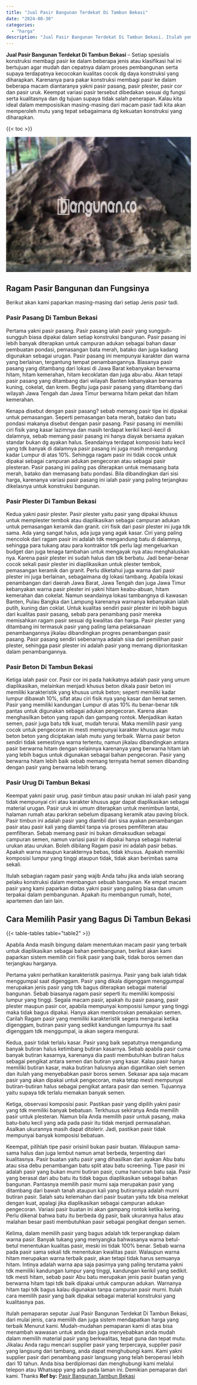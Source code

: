 ```yaml
---
title: "Jual Pasir Bangunan Terdekat Di Tambun Bekasi"
date: "2024-08-30"
categories: 
  - "harga"
description: "Jual Pasir Bangunan Terdekat Di Tambun Bekasi. Itulah pemaparan seputar Jual Pasir Bangunan Terdekat Di Tambun Bekasi, dari mulai jenis, cara memilih dan jug..."
---
```


**Jual Pasir Bangunan Terdekat Di Tambun Bekasi** – Setiap spesialis konstruksi membagi pasir ke dalam beberapa jenis atau klasifikasi hal ini bertujuan agar mudah dan cepatnya dalam proses pembangunan serta supaya terdapatnya kecocokan kualitas cocok dg daya konstruksi yang diharapkan. Karenanya para pakar konstruksi membagi pasir ke dalam beberapa macam diantaranya yakni pasir pasang, pasir plester, pasir cor dan pasir uruk. Keempat variasi pasir tersebut dibedakan sesuai dg fungsi serta kualitasnya dan dg tujuan supaya tidak salah penerapan. Kalau kita ideal dalam memposisikan masing-masing dari macam pasir tadi kita akan memperoleh mutu yang tepat sebagaimana dg kekuatan konstruksi yang diharapkan.

{{< toc >}}

![Jual Pasir Bangunan Terdekat Di Tambun Bekasi](/images/jual-pasir-bangunan-71.png)

## Ragam Pasir Bangunan dan Fungsinya

Berikut akan kami paparkan masing-masing dari setiap Jenis pasir tadi.

### Pasir Pasang Di Tambun Bekasi

Pertama yakni pasir pasang. Pasir pasang ialah pasir yang sungguh-sungguh biasa dipakai dalam setiap konstruksi bangunan. Pasir pasang ini lebih banyak diterapkan untuk campuran adukan sebagai bahan dasar pembuatan pondasi, pemasangan bata merah, batako dan juga kadang digunakan sebagai urugan. Pasir pasang ini mempunyai karakter dan warna yang berlainan, tergantung tempat penambangannya. Biasanya pasir pasang yang ditambang dari lokasi di Jawa Barat kebanyakan berwarna hitam, hitam kemerahan, hitam kecoklatan dan juga abu-abu. Akan tetapi pasir pasang yang ditambang dari wilayah Banten kebanyakan berwarna kuning, cokelat, dan krem. Begitu juga pasir pasang yang ditambang dari wilayah Jawa Tengah dan Jawa Timur berwarna hitam pekat dan hitam kemerahan.

Kenapa disebut dengan pasir pasang? sebab memang pasir tipe ini dipakai untuk pemasangan. Seperti pemasangan bata merah, batako dan batu pondasi makanya disebut dengan pasir pasang. Pasir pasang ini memiliki ciri fisik yang kasar lazimnya dan masih terdapat kerikil kecil-kecil di dalamnya, sebab memang pasir pasang ini hanya diayak bersama ayakan standar bukan dg ayakan halus. Seandainya terdapat komposisi batu kecil yang tdk banyak di dalamnya pasir pasang ini juga masih mengandung kadar Lumpur di atas 10%. Sehingga ragam pasir ini tidak cocok untuk dipakai sebagai campuran adukan pengecoran atau sebagai pasir plesteran. Pasir pasang ini paling pas diterapkan untuk memasang bata merah, batako dan memasang batu pondasi. Bila dibandingkan dari sisi harga, karenanya variasi pasir pasang ini ialah pasir yang paling terjangkau dikelasnya untuk konstruksi bangunan.

### Pasir Plester Di Tambun Bekasi

Kedua yakni pasir plester. Pasir plester yaitu pasir yang dipakai khusus untuk memplester tembok atau diaplikasikan sebagai campuran adukan untuk pemasangan keramik dan granit. ciri fisik dari pasir plester ini juga tdk sama. Ada yang sangat halus, ada juga yang agak kasar. Ciri yang paling mencolok dari ragam pasir ini adalah tdk mengandung batu di dalamnya, sehingga para tukang atau para kontraktor tdk perlu lagi mengeluarkan budget dan juga tenaga tambahan untuk mengayak nya atau menghaluskan nya. Karena pasir plester ini sudah halus dan tdk berbatu. Jadi benar-benar cocok sekali pasir plester ini diaplikasikan untuk plester tembok, pemasangan keramik dan granit. Perlu diketahui juga warna dari pasir plester ini juga berlainan, sebagaimana dg lokasi tambang. Apabila lokasi penambangan dari daerah Jawa Barat, Jawa Tengah dan juga Jawa Timur kebanyakan warna pasir plester ini yakni hitam keabu-abuan, hitam kemerahan dan cokelat. Namun seandainya lokasi tambangnya di kawasan Banten, Pulau Bangka dan Lampung karenanya warnanya kebanyakan ialah putih, kuning dan coklat. Untuk kualitas sendiri pasir plester ini lebih bagus dari kualitas pasir pasang, sebab para penambang pasir mereka memisahkan ragam pasir sesuai dg kwalitas dan harga. Pasir plester yang ditambang ini termasuk pasir yang paling lama pelaksanaan penambangannya jikalau dibandingkan progres penambangan pasir pasang. Pasir pasang sendiri sebenarnya adalah sisa dari pemilihan pasir plester, sehingga pasir plester ini adalah pasir yang memang diprioritaskan dalam penambangannya.

### Pasir Beton Di Tambun Bekasi

Ketiga ialah pasir cor. Pasir cor ini pada hakikatnya adalah pasir yang umum diaplikasikan, melainkan menjadi khusus beton dikala pasir beton ini memiliki karakteristik yang khusus untuk beton; seperti memiliki kadar lumpur dibawah 10%, sifat atau ciri fisik nya yang kasar dan hemat semen. Pasir yang memiliki kandungan Lumpur di atas 10% itu benar-benar tdk pantas untuk digunakan sebagai adukan pengecoran. Karena akan menghasilkan beton yang rapuh dan gampang rontok. Menjadikan ikatan semen, pasir juga batu tdk kuat, mudah terurai. Maka memilih pasir yang cocok untuk pengecoran ini mesti mempunyai karakter khusus agar mutu beton beton yang diciptakan ialah mutu yang terbaik. Warna pasir beton sendiri tidak semestinya warna tertentu, namun jikalau dibandingkan antara pasir berwarna hitam dengan selainnya karenanya yang berwarna hitam lah yang lebih bagus untuk digunakan sebagai bahan pengecoran. Pasir yang berwarna hitam lebih baik sebab memang ternyata hemat semen dibanding dengan pasir yang berwarna lebih terang.

### Pasir Urug Di Tambun Bekasi

Keempat yakni pasir urug. pasir timbun atau pasir urukan ini ialah pasir yang tidak mempunyai ciri atau karakter khusus agar dapat diaplikasikan sebagai material urugan. Pasir uruk ini umum diterapkan untuk menimbun lantai, halaman rumah atau parkiran sebelum dipasang keramik atau paving block. Pasir timbun ini adalah pasir yang diambil dari sisa ayakan penambangan pasir atau pasir kali yang diambil tanpa via proses pemfilteran atau pemfilteran. Sebab memang pasir ini bukan dimaksudkan sebagai campuran semen, namun variasi pasir ini dipakai hanya sebagai material urukan atau urukan. Boleh dibilang Ragam pasir ini adalah pasir bebas. Apakah warna maupun karakternya bebas, tidak khusus. Apakah memiliki komposisi lumpur yang tinggi ataupun tidak, tidak akan berimbas sama sekali.

Itulah sebagian ragam pasir yang wajib Anda tahu jika anda ialah seorang pelaku konstruksi dalam membangun sebuah bangunan. Ke empat macam pasir yang kami paparkan diatas yakni pasir yang paling biasa dan umum terpakai dalam pembangunan. Apakah itu membangun rumah, hotel, apartemen dan lain lain.

## Cara Memilih Pasir yang Bagus Di Tambun Bekasi

{{< table-tables table="table2" >}}

Apabila Anda masih bingung dalam menentukan macam pasir yang terbaik untuk diaplikasikan sebagai bahan pembangunan, berikut akan kami paparkan sistem memilih ciri fisik pasir yang baik, tidak boros semen dan terjangkau harganya.

Pertama yakni perhatikan karakteristik pasirnya. Pasir yang baik ialah tidak menggumpal saat digenggam. Pasir yang dikala digenggam menggumpal merupakan jenis pasir yang tdk bagus diterapkan sebagai material bangunan. Sebab biasanya ragam pasir seperti itu memiliki komposisi lumpur yang tinggi. Segala macam pasir, apakah itu pasir pasang, pasir plester maupun pasir cor, apabila mempunyai komposisi lumpur yang tinggi maka tidak bagus dipakai. Hanya akan memboroskan pemakaian semen. Carilah Ragam pasir yang memiliki karakteristik segera mengurai ketika digenggam, butiran pasir yang sedikit kandungan lumpurnya itu saat digenggam tdk menggumpal, ia akan segera mengurai.

Kedua, pasir tidak terlalu kasar. Pasir yang baik sepatutnya mengandung banyak butiran halus ketimbang butiran kasarnya. Sebab apabila pasir cuma banyak butiran kasarnya, karenanya dia pasti membutuhkan butiran halus sebagai pengikat antara semen dan butiran yang kasar. Kalau pasir hanya memiliki butiran kasar, maka butiran halusnya akan digantikan oleh semen dan itulah yang menyebabkan pasir boros semen. Sekasar apa saja macam pasir yang akan dipakai untuk pengecoran, maka tetap mesti mempunyai butiran-butiran halus sebagai pengikat antara pasir dan semen. Tujuannya yaitu supaya tdk terlalu memakan banyak semen.

Ketiga, observasi komposisi pasir. Pastikan pasir yang dipilih yakni pasir yang tdk memiliki banyak bebatuan. Terkhusus sekiranya Anda memilih pasir untuk plesteran. Namun bila Anda memilih pasir untuk pasang, maka batu-batu kecil yang ada pada pasir itu tidak menjadi permasalahan. Asalkan ukurannya masih dapat ditolerir. Jadi, pastikan pasir tidak mempunyai banyak komposisi bebatuan.

Keempat, pilihlah tipe pasir orisinil bukan pasir buatan. Walaupun sama-sama halus dan juga lembut namun amat berbeda, terpenting dari kualitasnya. Pasir buatan yaitu pasir yang dihasilkan dari ayakan Abu batu atau sisa debu penambangan batu split atau batu screening. Tipe pasir ini adalah pasir yang bukan murni butiran pasir, cuma hancuran batu saja. Pasir yang berasal dari abu batu itu tidak bagus diaplikasikan sebagai bahan bangunan. Pantasnya memilih pasir murni saja merupakan pasir yang ditambang dari bawah tanah ataupun kali yang butirannya adalah murni butiran pasir. Salah satu kelemahan dari pasir buatan yaitu tdk bisa melekat dengan kuat, apalagi jika diaplikasikan sebagai campuran adukan pengecoran. Variasi pasir buatan ini akan gampang rontok ketika kering. Perlu dikenal bahwa batu itu berbeda dg pasir, baik ukurannya halus atau malahan besar pasti membutuhkan pasir sebagai pengikat dengan semen.

Kelima, dalam memilih pasir yang bagus adalah tdk terperangkap dalam warna pasir. Banyak tukang yang menyangka bahwasanya warna betul-betul menentukan kualitas pasir, meski ini tidak 100% benar. Sebab warna pada pasir sama sekali tdk menentukan kwalitas pasir. Walaupun warna hitam merupakan warna terbaik pasir, akan tetapi tidak harus semuanya hitam. Intinya adalah warna apa saja pasirnya yang paling terutama yakni tdk memiliki kandungan lumpur yang tinggi, kandungan kerikil yang sedikit. tdk mesti hitam, sebab pasir Abu batu merupakan jenis pasir buatan yang berwarna hitam tapi tdk baik dipakai untuk campuran adukan. Warnanya hitam tapi tdk bagus kalau digunakan tanpa campuran pasir murni. Itulah cara memilih pasir yang baik dipakai sebagai material konstruksi yang kualitasnya pas.

Itulah pemaparan seputar Jual Pasir Bangunan Terdekat Di Tambun Bekasi, dari mulai jenis, cara memilih dan juga sistem mendapatkan harga yang terbaik Menurut kami. Mudah-mudahan pemaparan kami di atas bisa menambah wawasan untuk anda dan juga menyebabkan anda mudah dalam memilih material pasir yang berkwalitas, tepat guna dan tepat mutu. Jikalau Anda ragu mencari supplier pasir yang terpercaya, supplier pasir yang langsung dari tambang, anda dapat menghubungi kami. Kami yakni supplier pasir dari penambang pasir langsung yang telah beroperasi lebih dari 10 tahun. Anda bisa berdiplomasi dan menghubungi kami melalui telepon atau Whatsapp yang ada pada laman ini. Demikian pemaparan dari kami. Thanks
**Ref by:** [Pasir Bangunan Tambun Bekasi](https://id.wikipedia.org/wiki/Pasir)
